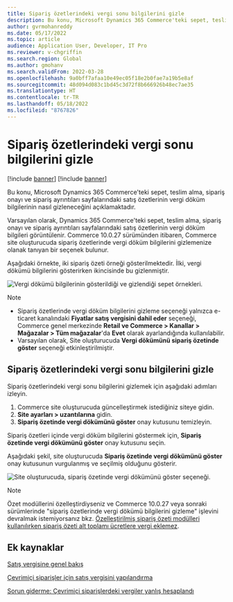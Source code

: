 ```yaml
---
title: Sipariş özetlerindeki vergi sonu bilgilerini gizle
description: Bu konu, Microsoft Dynamics 365 Commerce'teki sepet, teslim alma, sipariş onayı ve sipariş ayrıntıları sayfalarındaki satış özetlerinin vergi döküm bilgilerinin nasıl gizleneceğini açıklamaktadır.
author: gvrmohanreddy
ms.date: 05/17/2022
ms.topic: article
audience: Application User, Developer, IT Pro
ms.reviewer: v-chgriffin
ms.search.region: Global
ms.author: gmohanv
ms.search.validFrom: 2022-03-28
ms.openlocfilehash: 9a0bff7afaa10e49ec05f18e2b0fae7a19b5e8af
ms.sourcegitcommit: 48d094d083c1bd45c3d72f8b666926b48ec7ae35
ms.translationtype: HT
ms.contentlocale: tr-TR
ms.lasthandoff: 05/18/2022
ms.locfileid: "8767826"
---
```

# <a name="hide-tax-breakup-information-in-order-summaries"></a>Sipariş özetlerindeki vergi sonu bilgilerini gizle

[!include [banner](includes/banner.md)]
[!include [banner](includes/preview-banner.md)]

Bu konu, Microsoft Dynamics 365 Commerce'teki sepet, teslim alma, sipariş onayı ve sipariş ayrıntıları sayfalarındaki satış özetlerinin vergi döküm bilgilerinin nasıl gizleneceğini açıklamaktadır.

Varsayılan olarak, Dynamics 365 Commerce'teki sepet, teslim alma, sipariş onayı ve sipariş ayrıntıları sayfalarındaki satış özetlerinin vergi döküm bilgileri görüntülenir. Commerce 10.0.27 sürümünden itibaren, Commerce site oluşturucuda sipariş özetlerinde vergi döküm bilgilerini gizlemenize olanak tanıyan bir seçenek bulunur.

Aşağıdaki örnekte, iki sipariş özeti örneği gösterilmektedir. İlki, vergi dökümü bilgilerini gösterirken ikincisinde bu gizlenmiştir.

![Vergi dökümü bilgilerinin gösterildiği ve gizlendiği sepet örnekleri.](media/prices-include-sales-tax-e-Commerce.png)

> [!NOTE]
> - Sipariş özetlerinde vergi döküm bilgilerini gizleme seçeneği yalnızca e-ticaret kanalındaki **Fiyatlar satış vergisini dahil eder** seçeneği, Commerce genel merkezinde **Retail ve Commerce \> Kanallar \> Mağazalar \> Tüm mağazalar**'da **Evet** olarak ayarlandığında kullanılabilir. 
> - Varsayılan olarak, Site oluşturucuda **Vergi dökümünü sipariş özetinde göster** seçeneği etkinleştirilmiştir.

## <a name="hide-tax-breakup-information-in-order-summaries"></a>Sipariş özetlerindeki vergi sonu bilgilerini gizle

Sipariş özetlerindeki vergi sonu bilgilerini gizlemek için aşağıdaki adımları izleyin.

1. Commerce site oluşturucuda güncelleştirmek istediğiniz siteye gidin.
1. **Site ayarları \> uzantılarına** gidin.
1. **Sipariş özetinde vergi dökümünü göster** onay kutusunu temizleyin.

Sipariş özetleri içinde vergi döküm bilgilerini göstermek için, **Sipariş özetinde vergi dökümünü göster** onay kutusunu seçin.  

Aşağıdaki şekil, site oluşturucuda **Sipariş özetinde vergi dökümünü göster** onay kutusunun vurgulanmış ve seçilmiş olduğunu gösterir.

![Site oluşturucuda, sipariş özetinde vergi dökümünü göster seçeneği.](media/prices-include-sales-tax-e-Commerce-site-settings.png)

> [!NOTE]
> Özet modüllerini özelleştirdiyseniz ve Commerce 10.0.27 veya sonraki sürümlerinde "sipariş özetlerinde vergi dökümü bilgilerini gizleme" işlevini devralmak istemiyorsanız bkz. [Özelleştirilmiş sipariş özeti modülleri kullanılırken sipariş özeti alt toplamı ücretlere vergi eklemez](troubleshoot/summary-taxes-custom-modules-10.0.27.md#resolution).

## <a name="additional-resources"></a>Ek kaynaklar

[Satış vergisine genel bakış](/finance/general-ledger/indirect-taxes-overview)

[Çevrimiçi siparişler için satış vergisini yapılandırma](sales-tax-config.md)

[Sorun giderme: Çevrimiçi siparişlerdeki vergiler yanlış hesaplandı](troubleshoot/tax-miscalculated-online-order.md)
